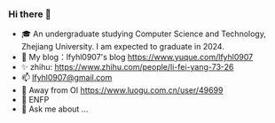 ### Hi there 👋

- 🎓 An undergraduate studying Computer Science and Technology, Zhejiang University. I am expected to graduate in 2024.
- 🌱 My blog：lfyhl0907's blog https://www.yuque.com/lfyhl0907 
- ✨ zhihu: https://www.zhihu.com/people/li-fei-yang-73-26
- 📫 lfyhl0907@gmail.com
- 👯 Away from OI https://www.luogu.com.cn/user/49699
- 🤔 ENFP
- 💬 Ask me about ...

